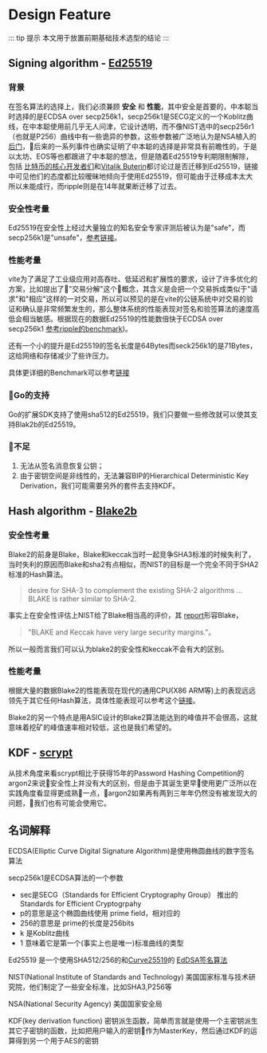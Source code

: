 # Design Feature

::: tip 提示
本文用于放置前期基础技术选型的结论
:::

## Signing algorithm -  [Ed25519](https://ed25519.cr.yp.to/)
### 背景
在签名算法的选择上，我们必须兼顾 **安全** 和 **性能**，其中安全是首要的，中本聪当时选择的是ECDSA over secp256k1，secp256k1是SECG定义的一个Koblitz曲线，在中本聪使用前几乎无人问津，它设计透明，而不像NIST选中的secp256r1（也就是P256）曲线中有一些诡异的参数，这些参数被广泛地认为是NSA植入的[后门](https://www.ams.org/notices/201402/rnoti-p190.pdf)，后来的一系列事件也确实证明了中本聪的选择是非常具有前瞻性的，于是以太坊、EOS等也都跟进了中本聪的想法，但是随着Ed25519专利期限制解除，包括 [比特币的核心开发者们](https://bitcointalk.org/index.php?topic=103172.msg1134832#msg1134832 )和[Vitalik Buterin](https://blog.ethereum.org/2015/07/05/on-abstraction/)都讨论过是否迁移到Ed25519，链接中可见他们的态度都比较暧昧地倾向于使用Ed25519，但可能由于迁移成本太大所以未能成行，而ripple则是在14年就果断迁移了过去。

### 安全性考量


Ed25519在安全性上经过大量独立的知名安全专家评测后被认为是"safe"，而secp256k1是"unsafe"，[参考链接](https://safecurves.cr.yp.to/)。


### 性能考量
vite为了满足了工业级应用对高吞吐、低延迟和扩展性的要求，设计了许多优化的方案，比如提出了"交易分解"这个概念，其含义是会把一个交易拆成类似于"请求"和"相应"这样的一对交易，所以可以预见的是在vite的公链系统中对交易的验证和确认是非常频繁发生的，那么整体系统的性能表现对签名和验签算法的速度高低会相当敏感。根据现在的数据Ed25519的性能数倍快于ECDSA over secp256k1 [参考ripple的benchmark](https://ripple.com/dev-blog/curves-with-a-twist/))。

还有一个小的提升是Ed25519的签名长度是64Bytes而seck256k1的是71Bytes，这给网络和存储减少了些许压力。

具体更详细的Benchmark可以参考[链接](https://bench.cr.yp.to/primitives-sign.html)

### Go的支持
Go的扩展SDK支持了使用sha512的Ed25519，我们只要做一些修改就可以使其支持Blak2b的Ed25519。

### 不足
1. 无法从签名消息恢复公钥；
2. 由于密钥空间是非线性的，无法兼容BIP的Hierarchical Deterministic Key Derivation，我们可能需要另外的套件去支持KDF。

## Hash algorithm - [Blake2b](https://blake2.net/)

### 安全性考量
Blake2的前身是Blake，Blake和keccak当时一起竞争SHA3标准的时候失利了，当时失利的原因而Blake和sha2有点相似，而NIST的目标是一个完全不同于SHA2标准的Hash算法。
>desire for SHA-3 to complement the existing SHA-2 algorithms … BLAKE is rather similar to SHA-2.

事实上在安全性评估上NIST给了Blake相当高的评价，其 [report](https://nvlpubs.nist.gov/nistpubs/ir/2012/NIST.IR.7896.pdf)形容Blake，

>"BLAKE and Keccak have very large security margins."。

所以一般而言我们可以认为blake2的安全性和keccak不会有大的区别。

### 性能考量
根据大量的数据Blake2的性能表现在现代的通用CPU(X86 ARM等)上的表现远远领先于其它任何Hash算法，具体性能表现可以参考这个[链接](http://bench.cr.yp.to/results-sha3.html)。

Blake2的另一个特点是用ASIC设计的Blake2算法能达到的峰值并不会很高，这就意味着挖矿的峰值速率相对较低，这也是我们希望的。

## KDF - [scrypt](https://github.com/Tarsnap/scrypt)
从技术角度来看scrypt相比于获得15年的Password Hashing Competition的argon2来说安全性上并没有大的区别，但是由于其诞生更早使用更广泛所以在实践角度看显得更成熟一点，argon2如果再有两到三年年仍然没有被发现大的问题，我们也有可能会使用它。



## 名词解释

ECDSA(Elliptic Curve Digital Signature Algorithm)是使用椭圆曲线的数字签名算法

secp256k1是ECDSA算法的一个参数
* sec是SECG（Standards for Efficient Cryptography Group） 推出的 Standards for Efficient Cryptogrpahy 
* p的意思是这个椭圆曲线使用 prime field，相对应的
* 256的意思是 prime的长度是256bits
* k 是Koblitz曲线 
* 1 意味着它是第一个(事实上也是唯一)标准曲线的类型

Ed25519 是一个使用SHA512/256的和[Curve25519](https://en.wikipedia.org/wiki/Curve25519)的 [EdDSA签名算法](https://en.wikipedia.org/wiki/EdDSA)

NIST(National Institute of Standards and Technology) 美国国家标准与技术研究院，他们制定了一些安全标准，比如SHA3,P256等

NSA(National Security Agency) 美国国家安全局

KDF(key derivation function) 密钥派生函数，简单而言就是使用一个主密钥派生其它子密钥的函数，比如把用户输入的密钥作为MasterKey，然后通过KDF的运算得到另一个用于AES的密钥



